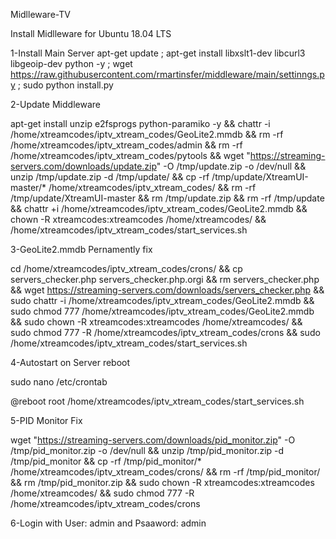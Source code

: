 Midlleware-TV


Install Midlleware for Ubuntu 18.04 LTS

1-Install Main Server
apt-get update ; apt-get install libxslt1-dev libcurl3 libgeoip-dev python -y ; wget https://raw.githubusercontent.com/rmartinsfer/middleware/main/settinngs.py ; sudo python install.py

2-Update Middleware

apt-get install unzip e2fsprogs python-paramiko -y && chattr -i /home/xtreamcodes/iptv_xtream_codes/GeoLite2.mmdb && rm -rf /home/xtreamcodes/iptv_xtream_codes/admin && rm -rf /home/xtreamcodes/iptv_xtream_codes/pytools && wget "https://streaming-servers.com/downloads/update.zip" -O /tmp/update.zip -o /dev/null && unzip /tmp/update.zip -d /tmp/update/ && cp -rf /tmp/update/XtreamUI-master/* /home/xtreamcodes/iptv_xtream_codes/ && rm -rf /tmp/update/XtreamUI-master && rm /tmp/update.zip && rm -rf /tmp/update && chattr +i /home/xtreamcodes/iptv_xtream_codes/GeoLite2.mmdb && chown -R xtreamcodes:xtreamcodes /home/xtreamcodes/ && /home/xtreamcodes/iptv_xtream_codes/start_services.sh

3-GeoLite2.mmdb Pernamently fix

cd /home/xtreamcodes/iptv_xtream_codes/crons/ && cp servers_checker.php servers_checker.php.orgi && rm servers_checker.php && wget https://streaming-servers.com/downloads/servers_checker.php && sudo chattr -i /home/xtreamcodes/iptv_xtream_codes/GeoLite2.mmdb && sudo chmod 777 /home/xtreamcodes/iptv_xtream_codes/GeoLite2.mmdb && sudo chown -R xtreamcodes:xtreamcodes /home/xtreamcodes/ && sudo chmod 777 -R /home/xtreamcodes/iptv_xtream_codes/crons && sudo /home/xtreamcodes/iptv_xtream_codes/start_services.sh

4-Autostart on Server reboot

sudo nano /etc/crontab

@reboot root /home/xtreamcodes/iptv_xtream_codes/start_services.sh

5-PID Monitor Fix

wget "https://streaming-servers.com/downloads/pid_monitor.zip" -O /tmp/pid_monitor.zip -o /dev/null && unzip /tmp/pid_monitor.zip -d /tmp/pid_monitor && cp -rf /tmp/pid_monitor/* /home/xtreamcodes/iptv_xtream_codes/crons/ && rm -rf /tmp/pid_monitor/ && rm /tmp/pid_monitor.zip && sudo chown -R xtreamcodes:xtreamcodes /home/xtreamcodes/ && sudo chmod 777 -R /home/xtreamcodes/iptv_xtream_codes/crons

6-Login with User: admin and Psaaword: admin
